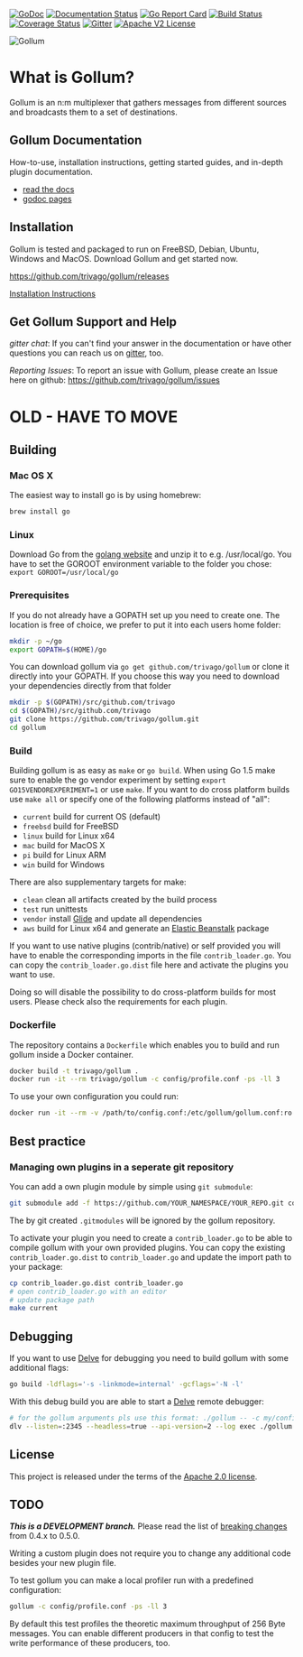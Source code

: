 [![GoDoc](https://godoc.org/github.com/trivago/gollum?status.svg)](https://godoc.org/github.com/trivago/gollum)
[![Documentation Status](https://readthedocs.org/projects/gollum/badge/?version=latest)](http://gollum.readthedocs.org/en/latest/)
[![Go Report Card](https://goreportcard.com/badge/github.com/trivago/gollum)](https://goreportcard.com/report/github.com/trivago/gollum)
[![Build Status](https://travis-ci.org/trivago/gollum.svg?branch=v0.4.3dev)](https://travis-ci.org/trivago/gollum)
[![Coverage Status](https://coveralls.io/repos/github/trivago/gollum/badge.svg?branch=master)](https://coveralls.io/github/trivago/gollum?branch=master)
[![Gitter](https://badges.gitter.im/trivago/gollum.svg)](https://gitter.im/trivago/gollum?utm_source=badge&utm_medium=badge&utm_campaign=pr-badge)
[![Apache V2 License](http://img.shields.io/badge/license-Apache%20V2-blue.svg)](http://www.apache.org/licenses/LICENSE-2.0)

![Gollum](docs/src/gollum.png)

# What is Gollum?

Gollum is an n:m multiplexer that gathers messages from different sources and broadcasts them to a set of destinations.

## Gollum Documentation

How-to-use, installation instructions, getting started guides, and in-depth plugin documentation.

* [read the docs](http://gollum.readthedocs.org/en/latest/)
* [godoc pages](https://godoc.org/github.com/trivago/gollum)


## Installation

Gollum is tested and packaged to run on FreeBSD, Debian, Ubuntu, Windows and MacOS. Download Gollum and get started now.

https://github.com/trivago/gollum/releases

[Installation Instructions](http://gollum.readthedocs.io/en/latest/index.html)


## Get Gollum Support and Help

*gitter chat*: If you can't find your answer in the documentation or have other questions you can reach us on [gitter](https://gitter.im/trivago/gollum?utm_source=share-link&utm_medium=link&utm_campaign=share-link), too.

*Reporting Issues*: To report an issue with Gollum, please create an Issue here on github: https://github.com/trivago/gollum/issues




# OLD - HAVE TO MOVE


## Building

### Mac OS X

The easiest way to install go is by using homebrew:

```bash
brew install go
```

### Linux

Download Go from the [golang website](https://golang.org/dl/) and unzip it to e.g. /usr/local/go.
You have to set the GOROOT environment variable to the folder you chose:
`export GOROOT=/usr/local/go`

### Prerequisites

If you do not already have a GOPATH set up you need to create one.
The location is free of choice, we prefer to put it into each users home folder:

```bash
mkdir -p ~/go
export GOPATH=$(HOME)/go
```

You can download gollum via `go get github.com/trivago/gollum` or clone it directly into your GOPATH.
If you choose this way you need to download your dependencies directly from that folder

```bash
mkdir -p $(GOPATH)/src/github.com/trivago
cd $(GOPATH)/src/github.com/trivago
git clone https://github.com/trivago/gollum.git
cd gollum
```

### Build

Building gollum is as easy as `make` or `go build`.
When using Go 1.5 make sure to enable the go vendor experiment by setting `export GO15VENDOREXPERIMENT=1` or use `make`.
If you want to do cross platform builds use `make all` or specify one of the following platforms instead of "all":

* `current` build for current OS (default)
* `freebsd` build for FreeBSD
* `linux` build for Linux x64
* `mac` build for MacOS X
* `pi` build for Linux ARM
* `win` build for Windows

There are also supplementary targets for make:

* `clean` clean all artifacts created by the build process
* `test` run unittests
* `vendor` install [Glide](https://github.com/Masterminds/glide) and update all dependencies
* `aws` build for Linux x64 and generate an [Elastic Beanstalk](https://aws.amazon.com/de/elasticbeanstalk/) package

If you want to use native plugins (contrib/native) or self provided you will have to enable the corresponding imports in the file `contrib_loader.go`. You can copy the `contrib_loader.go.dist` file here and activate the plugins you want to use.

Doing so will disable the possibility to do cross-platform builds for most users.
Please check also the requirements for each plugin.

### Dockerfile

The repository contains a `Dockerfile` which enables you to build and run gollum inside a Docker container.

```bash
docker build -t trivago/gollum .
docker run -it --rm trivago/gollum -c config/profile.conf -ps -ll 3
```

To use your own configuration you could run:

```bash
docker run -it --rm -v /path/to/config.conf:/etc/gollum/gollum.conf:ro trivago/gollum -c /etc/gollum/gollum.conf
```

## Best practice

### Managing own plugins in a seperate git repository

You can add a own plugin module by simple using `git submodule`:

```bash
git submodule add -f https://github.com/YOUR_NAMESPACE/YOUR_REPO.git contrib/namespace
```

The by git created `.gitmodules` will be ignored by the gollum repository.

To activate your plugin you need to create a `contrib_loader.go` to be able to compile gollum with your own provided plugins.
You can copy the existing `contrib_loader.go.dist` to `contrib_loader.go` and update the import path to your package:

```bash
cp contrib_loader.go.dist contrib_loader.go
# open contrib_loader.go with an editor
# update package path
make current
```

## Debugging

If you want to use [Delve](https://github.com/derekparker/delve) for debugging you need to build gollum with some additional flags:

```bash
go build -ldflags='-s -linkmode=internal' -gcflags='-N -l'
```

With this debug build you are able to start a [Delve](https://github.com/derekparker/delve) remote debugger:

```bash
# for the gollum arguments pls use this format: ./gollum -- -c my/config.conf
dlv --listen=:2345 --headless=true --api-version=2 --log exec ./gollum -- -c testing/configs/test_router.conf -ll 3
```

## License

This project is released under the terms of the [Apache 2.0 license](http://www.apache.org/licenses/LICENSE-2.0).

## TODO
***This is a DEVELOPMENT branch.***
Please read the list of [breaking changes](https://github.com/trivago/gollum/wiki/Breaking050) from 0.4.x to 0.5.0.

Writing a custom plugin does not require you to change any additional code besides your new plugin file.


To test gollum you can make a local profiler run with a predefined configuration:

```bash
gollum -c config/profile.conf -ps -ll 3
```

By default this test profiles the theoretic maximum throughput of 256 Byte messages.
You can enable different producers in that config to test the write performance of these producers, too.